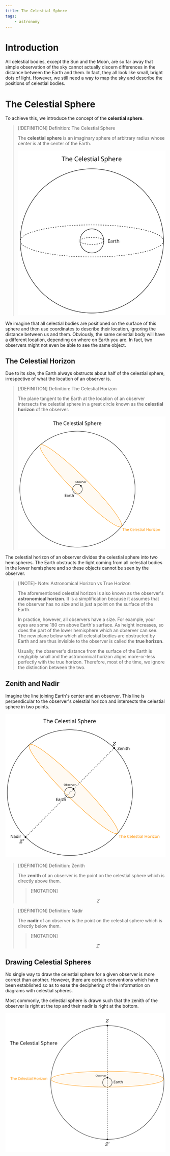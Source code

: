 ```yaml
---
title: The Celestial Sphere
tags:
    - astronomy
---
```


# Introduction

All celestial bodies, except the Sun and the Moon, are so far away that simple observation of the sky cannot actually discern differences in the distance between the Earth and them. In fact, they all look like small, bright dots of light. However, we still need a way to map the sky and describe the positions of celestial bodies.

# The Celestial Sphere

To achieve this, we introduce the concept of the **celestial sphere**. 

>[!DEFINITION] Definition: The Celestial Sphere
>
>The **celestial sphere** is an imaginary sphere of arbitrary radius whose center is at the center of the Earth.
>
>![](res/The%20Celestial%20Sphere.svg)
>

We imagine that all celestial bodies are positioned on the surface of this sphere and then use coordinates to describe their location, ignoring the distance between us and them. Obviously, the same celestial body will have a different location, depending on where on Earth you are. In fact, two observers might not even be able to see the same object.

## The Celestial Horizon

Due to its size, the Earth always obstructs about half of the celestial sphere, irrespective of what the location of an observer is. 

>[!DEFINITION] Definition: The Celestial Horizon
>
>The plane tangent to the Earth at the location of an observer intersects the celestial sphere in a great circle known as the **celestial horizon** of the observer.
>
>![](res/The%20Celestial%20Horizon.svg)
>

The celestial horizon of an observer divides the celestial sphere into two hemispheres. The Earth obstructs the light coming from all celestial bodies in the lower hemisphere and so these objects cannot be seen by the observer.

>[!NOTE]- Note: Astronomical Horizon vs True Horizon
>
>The aforementioned celestial horizon is also known as the observer's **astronomical horizon**. It is a simplification because it assumes that the observer has no size and is just a point on the surface of the Earth.
>
>In practice, however, all observers have a size. For example, your eyes are some 180 cm above Earth's surface. As height increases, so does the part of the lower hemisphere which an observer can see. The new plane below which all celestial bodies are obstructed by Earth and are thus invisible to the observer is called the **true horizon**.
>
>Usually, the observer's distance from the surface of the Earth is negligibly small and the astronomical horizon aligns more-or-less perfectly with the true horizon. Therefore, most of the time, we ignore the distinction between the two.
>

## Zenith and Nadir

Imagine the line joining Earth's center and an observer. This line is perpendicular to the observer's celestial horizon and intersects the celestial sphere in two points.

![](res/Zenith%20and%20Nadir.svg)

>[!DEFINITION] Definition: Zenith
>
>The **zenith** of an observer is the point on the celestial sphere which is directly above them.
>
>>[!NOTATION]
>>
>>$$Z$$
>>

>[!DEFINITION] Definition: Nadir
>
>The **nadir** of an observer is the point on the celestial sphere which is directly below them.
>
>>[!NOTATION]
>>
>>$$Z'$$
>>
>

## Drawing Celestial Spheres

No single way to draw the celestial sphere for a given observer is more correct than another. However, there are certain conventions which have been established so as to ease the deciphering of the information on diagrams with celestial spheres.

Most commonly, the celestial sphere is drawn such that the zenith of the observer is right at the top and their nadir is right at the bottom.

![](res/Celestial%20Sphere%20Drawing%20Convention.svg)
